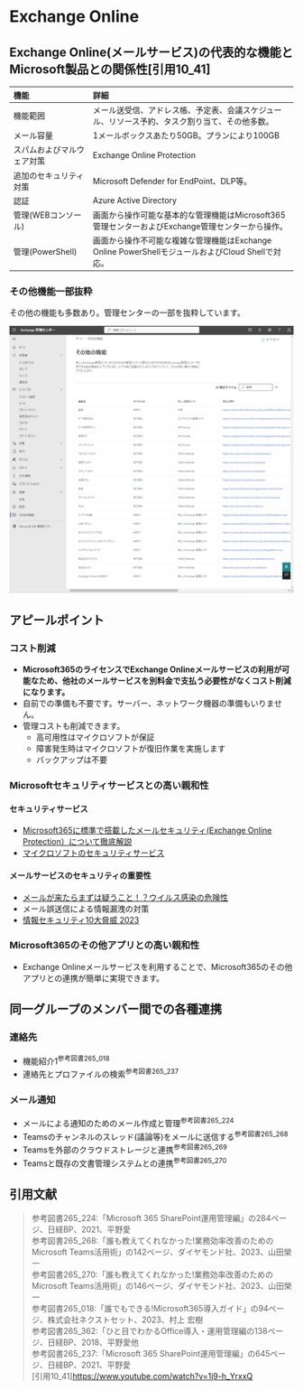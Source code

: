 # Exchange Online

## Exchange Online(メールサービス)の代表的な機能とMicrosoft製品との関係性[引用10_41]

|機能|詳細|
|:--|:--|
|機能範囲|メール送受信、アドレス帳、予定表、会議スケジュール、リソース予約、タスク割り当て、その他多数。|
|メール容量|1メールボックスあたり50GB。プランにより100GB|
|スパムおよびマルウェア対策|Exchange Online Protection|
|追加のセキュリティ対策|Microsoft Defender for EndPoint、DLP等。|
|認証|Azure Active Directory|
|管理(WEBコンソール)|画面から操作可能な基本的な管理機能はMicrosoft365管理センターおよびExchange管理センターから操作。|
|管理(PowerShell)|画面から操作不可能な複雑な管理機能はExchange Online PowerShellモジュールおよびCloud Shellで対応。|

### その他機能一部抜粋

その他の機能も多数あり。管理センターの一部を抜粋しています。

![Alt](../../7_Prj/716_M365/200_インフラサービス/40_メールサービス/40_メールサービス_Exchange機能抜粋1.png)

## アピールポイント

### コスト削減

- **Microsoft365のライセンスでExchange Onlineメールサービスの利用が可能なため、他社のメールサービスを別料金で支払う必要性がなくコスト削減になります。**
- 自前での準備も不要です。サーバー、ネットワーク機器の準備もいりません。
- 管理コストも削減できます。
  - 高可用性はマイクロソフトが保証
  - 障害発生時はマイクロソフトが復旧作業を実施します
  - バックアップは不要

### Microsoftセキュリティサービスとの高い親和性

#### セキュリティサービス

- [Microsoft365に標準で搭載したメールセキュリティ(Exchange Online Protection）について徹底解説](https://cmss.cybersolutions.co.jp/mail_security/0004)
- [マイクロソフトのセキュリティサービス](716_M365_11_連携02_セキュリティサービス.md)

#### メールサービスのセキュリティの重要性

- [メールが来たらまずは疑うこと！？ウイルス感染の危険性](https://www.ipa.go.jp/security/10threats/ps6vr70000009r3z-att/setsumei_2023_soshiki.pdf)
- メール誤送信による情報漏洩の対策
- [情報セキュリティ10大脅威 2023](https://www.ipa.go.jp/security/10threats/10threats2023.html)

### Microsoft365のその他アプリとの高い親和性

- Exchange Onlineメールサービスを利用することで、Microsoft365のその他アプリとの連携が簡単に実現できます。

## 同一グループのメンバー間での各種連携

### 連絡先

- 機能紹介1<sup>参考図書265_018</sup>
- 連絡先とプロファイルの検索<sup>参考図書265_237</sup>

### メール通知

- メールによる通知のためのメール作成と管理<sup>参考図書265_224</sup>
- Teamsのチャンネルのスレッド(議論等)をメールに送信する<sup>参考図書265_268</sup>
- Teamsを外部のクラウドストレージと連携<sup>参考図書265_269</sup>
- Teamsと既存の文書管理システムとの連携<sup>参考図書265_270</sup>

## 引用文献

> 参考図書265_224:「Microsoft 365 SharePoint運用管理編」の284ページ、日経BP、2021、平野愛  
> 参考図書265_268:「誰も教えてくれなかった!業務効率改善のためのMicrosoft Teams活用術」の142ページ、ダイヤモンド社、2023、山田榮一  
> 参考図書265_270:「誰も教えてくれなかった!業務効率改善のためのMicrosoft Teams活用術」の146ページ、ダイヤモンド社、2023、山田榮一  
> 参考図書265_018:「誰でもできる!Microsoft365導入ガイド」の94ページ、株式会社ネクストセット、2023、村上 宏樹  
> 参考図書265_362:「ひと目でわかるOffice導入・運用管理編の138ページ、日経BP、2018、平野愛他  
> 参考図書265_237:「Microsoft 365 SharePoint運用管理編」の645ページ、日経BP、2021、平野愛  
> [引用10_41]<https://www.youtube.com/watch?v=1j9-h_YrxxQ>